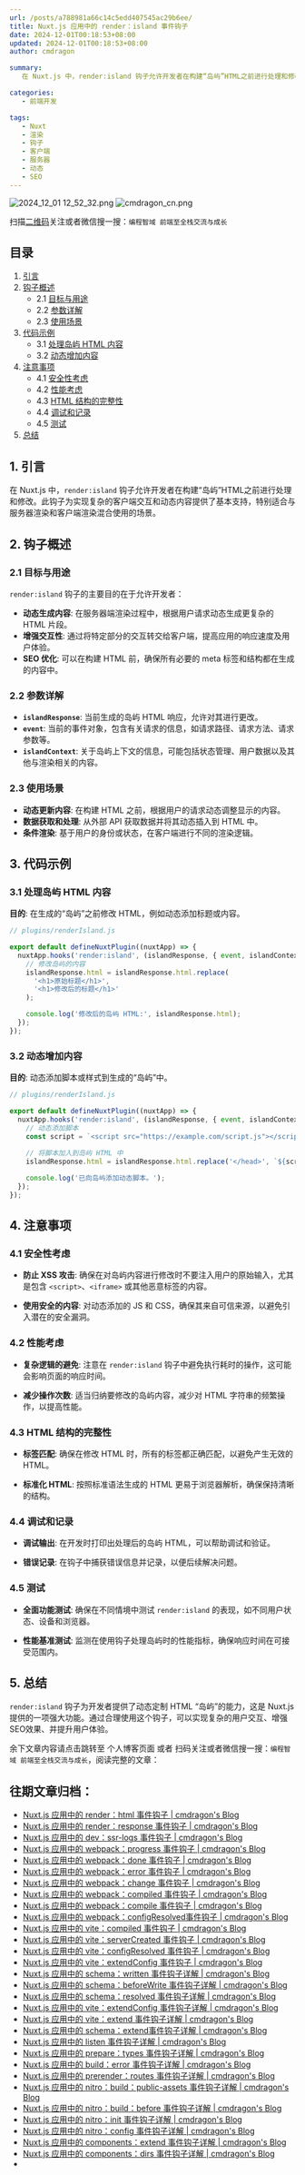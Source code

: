 ```yaml
---
url: /posts/a788981a66c14c5edd407545ac29b6ee/
title: Nuxt.js 应用中的 render：island 事件钩子
date: 2024-12-01T00:18:53+08:00
updated: 2024-12-01T00:18:53+08:00
author: cmdragon

summary:
   在 Nuxt.js 中，render:island 钩子允许开发者在构建“岛屿”HTML之前进行处理和修改。此钩子为实现复杂的客户端交互和动态内容提供了基本支持，特别适合与服务器渲染和客户端渲染混合使用的场景。

categories:
   - 前端开发

tags:
   - Nuxt
   - 渲染
   - 钩子
   - 客户端
   - 服务器
   - 动态
   - SEO
---
```


<img src="https://static.cmdragon.cn/blog/images/2024_12_01 12_52_32.png@blog" title="2024_12_01 12_52_32.png" alt="2024_12_01 12_52_32.png"/>

<img src="https://api2.cmdragon.cn/upload/cmder/20250304_012821924.jpg" title="cmdragon_cn.png" alt="cmdragon_cn.png"/>


扫描[二维码](https://api2.cmdragon.cn/upload/cmder/20250304_012821924.jpg)关注或者微信搜一搜：`编程智域 前端至全栈交流与成长`



## 目录
1. [引言](#1-引言)
2. [钩子概述](#2-钩子概述)
   - 2.1 [目标与用途](#21-目标与用途)
   - 2.2 [参数详解](#22-参数详解)
   - 2.3 [使用场景](#23-使用场景)
3. [代码示例](#3-代码示例)
   - 3.1 [处理岛屿 HTML 内容](#31-处理岛屿-html-内容)
   - 3.2 [动态增加内容](#32-动态增加内容)
4. [注意事项](#4-注意事项)
   - 4.1 [安全性考虑](#41-安全性考虑)
   - 4.2 [性能考虑](#42-性能考虑)
   - 4.3 [HTML 结构的完整性](#43-html-结构的完整性)
   - 4.4 [调试和记录](#44-调试和记录)
   - 4.5 [测试](#45-测试)
5. [总结](#5-总结)

## 1. 引言

在 Nuxt.js 中，`render:island` 钩子允许开发者在构建“岛屿”HTML之前进行处理和修改。此钩子为实现复杂的客户端交互和动态内容提供了基本支持，特别适合与服务器渲染和客户端渲染混合使用的场景。

## 2. 钩子概述

### 2.1 目标与用途

`render:island` 钩子的主要目的在于允许开发者：

- **动态生成内容**: 在服务器端渲染过程中，根据用户请求动态生成更复杂的 HTML 片段。
- **增强交互性**: 通过将特定部分的交互转交给客户端，提高应用的响应速度及用户体验。
- **SEO 优化**: 可以在构建 HTML 前，确保所有必要的 meta 标签和结构都在生成的内容中。

### 2.2 参数详解

- **`islandResponse`**: 当前生成的岛屿 HTML 响应，允许对其进行更改。
- **`event`**: 当前的事件对象，包含有关请求的信息，如请求路径、请求方法、请求参数等。
- **`islandContext`**: 关于岛屿上下文的信息，可能包括状态管理、用户数据以及其他与渲染相关的内容。

### 2.3 使用场景

- **动态更新内容**: 在构建 HTML 之前，根据用户的请求动态调整显示的内容。
- **数据获取和处理**: 从外部 API 获取数据并将其动态插入到 HTML 中。
- **条件渲染**: 基于用户的身份或状态，在客户端进行不同的渲染逻辑。

## 3. 代码示例

### 3.1 处理岛屿 HTML 内容

**目的**: 在生成的“岛屿”之前修改 HTML，例如动态添加标题或内容。

```javascript
// plugins/renderIsland.js

export default defineNuxtPlugin((nuxtApp) => {
  nuxtApp.hooks('render:island', (islandResponse, { event, islandContext }) => {
    // 修改岛屿的内容
    islandResponse.html = islandResponse.html.replace(
      '<h1>原始标题</h1>',
      '<h1>修改后的标题</h1>'
    );

    console.log('修改后的岛屿 HTML:', islandResponse.html);
  });
});
```

### 3.2 动态增加内容

**目的**: 动态添加脚本或样式到生成的“岛屿”中。

```javascript
// plugins/renderIsland.js

export default defineNuxtPlugin((nuxtApp) => {
  nuxtApp.hooks('render:island', (islandResponse, { event, islandContext }) => {
    // 动态添加脚本
    const script = `<script src="https://example.com/script.js"></script>`;
    
    // 将脚本加入到岛屿 HTML 中
    islandResponse.html = islandResponse.html.replace('</head>', `${script}</head>`);

    console.log('已向岛屿添加动态脚本。');
  });
});
```

## 4. 注意事项

### 4.1 安全性考虑

- **防止 XSS 攻击**: 确保在对岛屿内容进行修改时不要注入用户的原始输入，尤其是包含 `<script>`、`<iframe>` 或其他恶意标签的内容。
  
- **使用安全的内容**: 对动态添加的 JS 和 CSS，确保其来自可信来源，以避免引入潜在的安全漏洞。

### 4.2 性能考虑

- **复杂逻辑的避免**: 注意在 `render:island` 钩子中避免执行耗时的操作，这可能会影响页面的响应时间。

- **减少操作次数**: 适当归纳要修改的岛屿内容，减少对 HTML 字符串的频繁操作，以提高性能。

### 4.3 HTML 结构的完整性

- **标签匹配**: 确保在修改 HTML 时，所有的标签都正确匹配，以避免产生无效的 HTML。

- **标准化 HTML**: 按照标准语法生成的 HTML 更易于浏览器解析，确保保持清晰的结构。

### 4.4 调试和记录

- **调试输出**: 在开发时打印出处理后的岛屿 HTML，可以帮助调试和验证。

- **错误记录**: 在钩子中捕获错误信息并记录，以便后续解决问题。

### 4.5 测试

- **全面功能测试**: 确保在不同情境中测试 `render:island` 的表现，如不同用户状态、设备和浏览器。

- **性能基准测试**: 监测在使用钩子处理岛屿时的性能指标，确保响应时间在可接受范围内。

## 5. 总结

`render:island` 钩子为开发者提供了动态定制 HTML “岛屿”的能力，这是 Nuxt.js 提供的一项强大功能。通过合理使用这个钩子，可以实现复杂的用户交互、增强SEO效果、并提升用户体验。

余下文章内容请点击跳转至 个人博客页面 或者 扫码关注或者微信搜一搜：`编程智域 前端至全栈交流与成长`，阅读完整的文章：

## 往期文章归档：

- [Nuxt.js 应用中的 render：html 事件钩子 | cmdragon's Blog](https://blog.cmdragon.cn/posts/0f91c080fd2c/)
- [Nuxt.js 应用中的 render：response 事件钩子 | cmdragon's Blog](https://blog.cmdragon.cn/posts/3ce5250cec36/)
- [Nuxt.js 应用中的 dev：ssr-logs 事件钩子 | cmdragon's Blog](https://blog.cmdragon.cn/posts/1b63f35eebe8/)
- [Nuxt.js 应用中的 webpack：progress 事件钩子 | cmdragon's Blog](https://blog.cmdragon.cn/posts/533d23bcbe61/)
- [Nuxt.js 应用中的 webpack：done 事件钩子 | cmdragon's Blog](https://blog.cmdragon.cn/posts/3e8fa49cbd4b/)
- [Nuxt.js 应用中的 webpack：error 事件钩子 | cmdragon's Blog](https://blog.cmdragon.cn/posts/0fb47ad58e14/)
- [Nuxt.js 应用中的 webpack：change 事件钩子 | cmdragon's Blog](https://blog.cmdragon.cn/posts/43a57e843f48/)
- [Nuxt.js 应用中的 webpack：compiled 事件钩子 | cmdragon's Blog](https://blog.cmdragon.cn/posts/0b6ec5ce3d59/)
- [Nuxt.js 应用中的 webpack：compile 事件钩子 | cmdragon's Blog](https://blog.cmdragon.cn/posts/7336c7f0809e/)
- [Nuxt.js 应用中的 webpack：configResolved事件钩子 | cmdragon's Blog](https://blog.cmdragon.cn/posts/afe62aeeaf6f/)
- [Nuxt.js 应用中的 vite：compiled 事件钩子 | cmdragon's Blog](https://blog.cmdragon.cn/posts/973541933f38/)
- [Nuxt.js 应用中的 vite：serverCreated 事件钩子 | cmdragon's Blog](https://blog.cmdragon.cn/posts/ab7710befd8e/)
- [Nuxt.js 应用中的 vite：configResolved 事件钩子 | cmdragon's Blog](https://blog.cmdragon.cn/posts/1266785cead8/)
- [Nuxt.js 应用中的 vite：extendConfig 事件钩子 | cmdragon's Blog](https://blog.cmdragon.cn/posts/e1ea2c9a1566/)
- [Nuxt.js 应用中的 schema：written 事件钩子详解 | cmdragon's Blog](https://blog.cmdragon.cn/posts/11121d82a55c/)
- [Nuxt.js 应用中的 schema：beforeWrite 事件钩子详解 | cmdragon's Blog](https://blog.cmdragon.cn/posts/14f648e6cb9f/)
- [Nuxt.js 应用中的 schema：resolved 事件钩子详解 | cmdragon's Blog](https://blog.cmdragon.cn/posts/c343331f3f06/)
- [Nuxt.js 应用中的 vite：extendConfig 事件钩子详解 | cmdragon's Blog](https://blog.cmdragon.cn/posts/5ea147f7e6ee/)
- [Nuxt.js 应用中的 vite：extend 事件钩子详解 | cmdragon's Blog](https://blog.cmdragon.cn/posts/76f8905ddea2/)
- [Nuxt.js 应用中的 schema：extend事件钩子详解 | cmdragon's Blog](https://blog.cmdragon.cn/posts/271e7f413d3a/)
- [Nuxt.js 应用中的 listen 事件钩子详解 | cmdragon's Blog](https://blog.cmdragon.cn/posts/bfdfe1fbb4cc/)
- [Nuxt.js 应用中的 prepare：types 事件钩子详解 | cmdragon's Blog](https://blog.cmdragon.cn/posts/a893a1ffa34a/)
- [Nuxt.js 应用中的 build：error 事件钩子详解 | cmdragon's Blog](https://blog.cmdragon.cn/posts/6ea046edf756/)
- [Nuxt.js 应用中的 prerender：routes 事件钩子详解 | cmdragon's Blog](https://blog.cmdragon.cn/posts/925363b7ba91/)
- [Nuxt.js 应用中的 nitro：build：public-assets 事件钩子详解 | cmdragon's Blog](https://blog.cmdragon.cn/posts/e3ab63fec9ce/)
- [Nuxt.js 应用中的 nitro：build：before 事件钩子详解 | cmdragon's Blog](https://blog.cmdragon.cn/posts/1c70713c402c/)
- [Nuxt.js 应用中的 nitro：init 事件钩子详解 | cmdragon's Blog](https://blog.cmdragon.cn/posts/8122bb43e5c6/)
- [Nuxt.js 应用中的 nitro：config 事件钩子详解 | cmdragon's Blog](https://blog.cmdragon.cn/posts/61ef115005d4/)
- [Nuxt.js 应用中的 components：extend 事件钩子详解 | cmdragon's Blog](https://blog.cmdragon.cn/posts/f1df4f41c9a9/)
- [Nuxt.js 应用中的 components：dirs 事件钩子详解 | cmdragon's Blog](https://blog.cmdragon.cn/posts/0f896139298c/)
-

